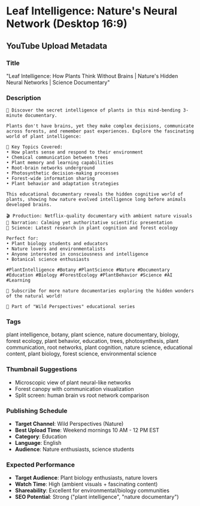 # Leaf Intelligence: Nature's Neural Network (Desktop 16:9)

## YouTube Upload Metadata

### **Title**
"Leaf Intelligence: How Plants Think Without Brains | Nature's Hidden Neural Networks | Science Documentary"

### **Description**
```
🌿 Discover the secret intelligence of plants in this mind-bending 3-minute documentary.

Plants don't have brains, yet they make complex decisions, communicate across forests, and remember past experiences. Explore the fascinating world of plant intelligence:

🌟 Key Topics Covered:
• How plants sense and respond to their environment
• Chemical communication between trees
• Plant memory and learning capabilities
• Root-brain networks underground
• Photosynthetic decision-making processes
• Forest-wide information sharing
• Plant behavior and adaptation strategies

This educational documentary reveals the hidden cognitive world of plants, showing how nature evolved intelligence long before animals developed brains.

🎬 Production: Netflix-quality documentary with ambient nature visuals
🎤 Narration: Calming yet authoritative scientific presentation
🔬 Science: Latest research in plant cognition and forest ecology

Perfect for:
• Plant biology students and educators
• Nature lovers and environmentalists
• Anyone interested in consciousness and intelligence
• Botanical science enthusiasts

#PlantIntelligence #Botany #PlantScience #Nature #Documentary #Education #Biology #ForestEcology #PlantBehavior #Science #AI #Learning

🌟 Subscribe for more nature documentaries exploring the hidden wonders of the natural world!

🔗 Part of "Wild Perspectives" educational series
```

### **Tags**
plant intelligence, botany, plant science, nature documentary, biology, forest ecology, plant behavior, education, trees, photosynthesis, plant communication, root networks, plant cognition, nature science, educational content, plant biology, forest science, environmental science

### **Thumbnail Suggestions**
- Microscopic view of plant neural-like networks
- Forest canopy with communication visualization
- Split screen: human brain vs root network comparison

### **Publishing Schedule**
- **Target Channel**: Wild Perspectives (Nature)
- **Best Upload Time**: Weekend mornings 10 AM - 12 PM EST
- **Category**: Education
- **Language**: English
- **Audience**: Nature enthusiasts, science students

### **Expected Performance**
- **Target Audience**: Plant biology enthusiasts, nature lovers
- **Watch Time**: High (ambient visuals + fascinating content)
- **Shareability**: Excellent for environmental/biology communities
- **SEO Potential**: Strong ("plant intelligence", "nature documentary")

